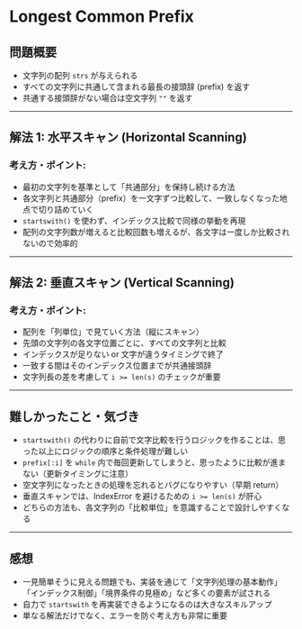 # Longest Common Prefix

## 問題概要

- 文字列の配列 `strs` が与えられる
- すべての文字列に共通して含まれる最長の接頭辞 (prefix) を返す
- 共通する接頭辞がない場合は空文字列 `""` を返す

---

## 解法 1: 水平スキャン (Horizontal Scanning)

### 考え方・ポイント:
- 最初の文字列を基準として「共通部分」を保持し続ける方法
- 各文字列と共通部分（prefix）を一文字ずつ比較して、一致しなくなった地点で切り詰めていく
- `startswith()` を使わず、インデックス比較で同様の挙動を再現
- 配列の文字列数が増えると比較回数も増えるが、各文字は一度しか比較されないので効率的

---

## 解法 2: 垂直スキャン (Vertical Scanning)

### 考え方・ポイント:
- 配列を「列単位」で見ていく方法（縦にスキャン）
- 先頭の文字列の各文字位置ごとに、すべての文字列と比較
- インデックスが足りない or 文字が違うタイミングで終了
- 一致する間はそのインデックス位置までが共通接頭辞
- 文字列長の差を考慮して `i >= len(s)` のチェックが重要

---

## 難しかったこと・気づき

- `startswith()` の代わりに自前で文字比較を行うロジックを作ることは、思った以上にロジックの順序と条件処理が難しい
- `prefix[:i]` を `while` 内で毎回更新してしまうと、思ったように比較が進まない（更新タイミングに注意）
- 空文字列になったときの処理を忘れるとバグになりやすい（早期 return）
- 垂直スキャンでは、IndexError を避けるための `i >= len(s)` が肝心
- どちらの方法も、各文字列の「比較単位」を意識することで設計しやすくなる

---

## 感想

- 一見簡単そうに見える問題でも、実装を通じて「文字列処理の基本動作」「インデックス制御」「境界条件の見極め」など多くの要素が試される
- 自力で `startswith` を再実装できるようになるのは大きなスキルアップ
- 単なる解法だけでなく、エラーを防ぐ考え方も非常に重要